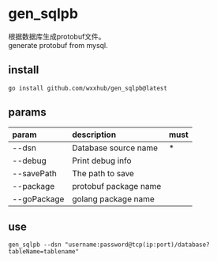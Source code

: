 # gen_sqlpb
根据数据库生成protobuf文件。  
generate protobuf from mysql.  

## install
```shell
go install github.com/wxxhub/gen_sqlpb@latest
```

## params
| param       | description           | must |
|:------------|:----------------------|------|
| --dsn       | Database source name  | *    |
| --debug     | Print debug info      |      |
| --savePath  | The path to save      |      |
| --package   | protobuf package name |      |
| --goPackage | golang package name   |      |


## use
```shell
gen_sqlpb --dsn "username:password@tcp(ip:port)/database?tableName=tablename" 
```
